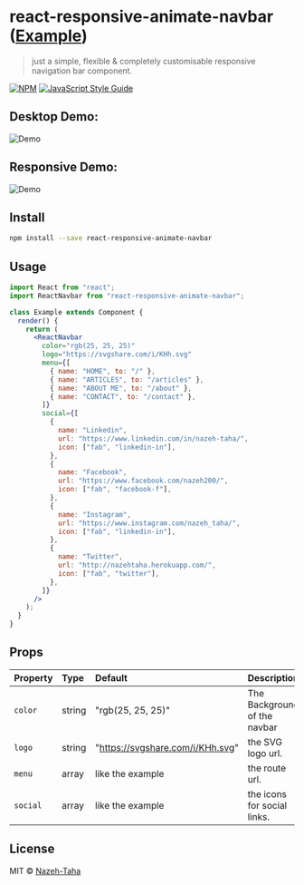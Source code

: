 # react-responsive-animate-navbar ([Example](https://covid-19-instant-tracker.herokuapp.com/))

> just a simple, flexible & completely customisable responsive navigation bar component.

[![NPM](https://img.shields.io/npm/v/react-responsive-animate-navbar.svg)](https://www.npmjs.com/package/react-responsive-animate-navbar) [![JavaScript Style Guide](https://img.shields.io/badge/code_style-standard-brightgreen.svg)](https://standardjs.com)

## Desktop Demo:
![Demo](https://s4.gifyu.com/images/ezgif.com-video-to-gif0e86328adf6d2216.gif)
## Responsive Demo:
![Demo](https://s4.gifyu.com/images/27001e3022cd0c4a7.gif)
## Install

```bash
npm install --save react-responsive-animate-navbar
```

## Usage

```jsx
import React from "react";
import ReactNavbar from "react-responsive-animate-navbar";

class Example extends Component {
  render() {
    return (
      <ReactNavbar
        color="rgb(25, 25, 25)"
        logo="https://svgshare.com/i/KHh.svg"
        menu={[
          { name: "HOME", to: "/" },
          { name: "ARTICLES", to: "/articles" },
          { name: "ABOUT ME", to: "/about" },
          { name: "CONTACT", to: "/contact" },
        ]}
        social={[
          {
            name: "Linkedin",
            url: "https://www.linkedin.com/in/nazeh-taha/",
            icon: ["fab", "linkedin-in"],
          },
          {
            name: "Facebook",
            url: "https://www.facebook.com/nazeh200/",
            icon: ["fab", "facebook-f"],
          },
          {
            name: "Instagram",
            url: "https://www.instagram.com/nazeh_taha/",
            icon: ["fab", "linkedin-in"],
          },
          {
            name: "Twitter",
            url: "http://nazehtaha.herokuapp.com/",
            icon: ["fab", "twitter"],
          },
        ]}
      />
    );
  }
}
```

## Props

| Property | Type   | Default                          | Description                  |
| :------- | :----- | :-----------------------------   | :--------------------------- |
| `color`  | string | "rgb(25, 25, 25)"                | The Background of the navbar |
| `logo`   | string | "https://svgshare.com/i/KHh.svg" | the SVG logo url.            |
| `menu`   | array  | like the example                 | the route url.         |
| `social` | array  | like the example                 | the icons for social links.  |

## License

MIT © [Nazeh-Taha](https://github.com/Nazeh-Taha)
